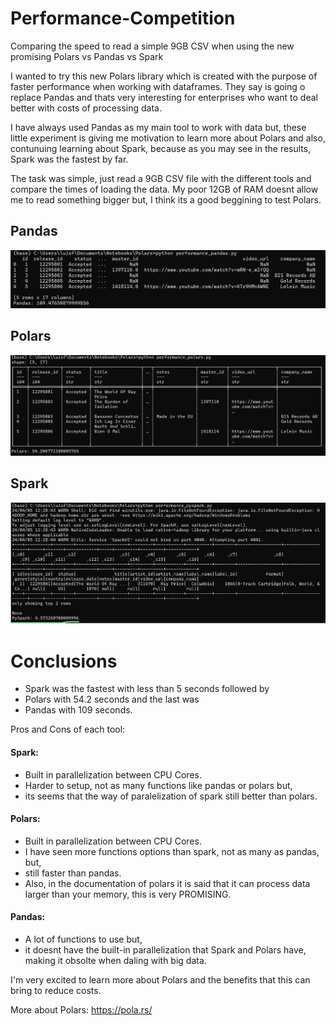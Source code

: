 # Performance-Competition
Comparing the speed to read a simple 9GB CSV when using the new promising Polars vs Pandas vs Spark

I wanted to try this new Polars library which is created with the purpose of faster performance when working with dataframes. They say is going o replace Pandas and thats very interesting for enterprises who want to deal better with costs of processing data.

I have always used Pandas as my main tool to work with data but, these little experiment is giving me motivation to learn more about Polars and also, contunuing learning about Spark, because as you may see in the results, Spark was the fastest by far.

The task was simple, just read a 9GB CSV file with the different tools and compare the times of loading the data. My poor 12GB of RAM doesnt allow me to read something bigger but, I think its a good beggining to test Polars.

## Pandas
<img src="https://github.com/luisferlc/Performance-Competition/blob/main/pandas.png">

## Polars
<img src="https://github.com/luisferlc/Performance-Competition/blob/main/polars.png">

## Spark
<img src="https://github.com/luisferlc/Performance-Competition/blob/main/spark.png">

# Conclusions
- Spark was the fastest with less than 5 seconds followed by
- Polars with 54.2 seconds and the last was
- Pandas with 109 seconds.

Pros and Cons of each tool:
#### Spark:
- Built in parallelization between CPU Cores.
- Harder to setup, not as many functions like pandas or polars but,
- its seems that the way of paralelization of spark still better than polars.
#### Polars:
- Built in parallelization between CPU Cores.
- I have seen more functions options than spark, not as many as pandas, but,
- still faster than pandas.
- Also,  in the documentation of polars it is said that it can process data larger than your memory, this is very PROMISING.
#### Pandas:
- A lot of functions to use but,
- it doesnt have the built-in parallelization that Spark and Polars have, making it obsolte when daling with big data.

I'm very excited to learn more about Polars and the benefits that this can bring to reduce costs.

More about Polars:
https://pola.rs/
